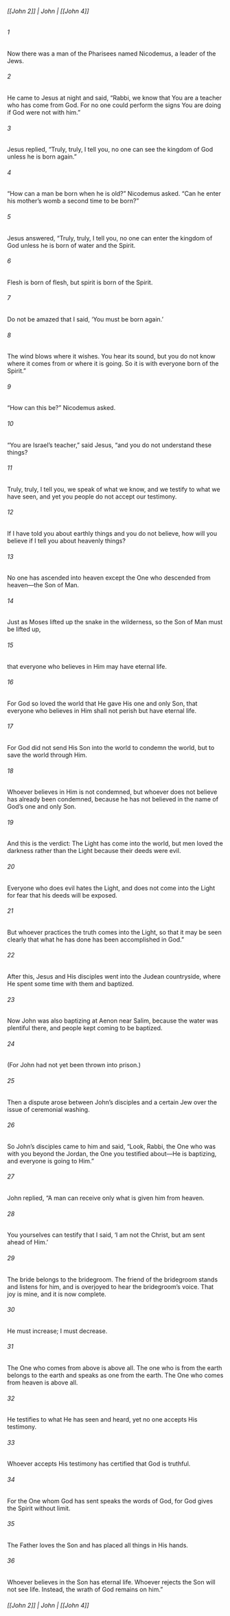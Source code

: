 ###### [[John 2]] | John | [[John 4]]

###### 1
Now there was a man of the Pharisees named Nicodemus, a leader of the Jews.
###### 2
He came to Jesus at night and said, “Rabbi, we know that You are a teacher who has come from God. For no one could perform the signs You are doing if God were not with him.”
###### 3
Jesus replied, “Truly, truly, I tell you, no one can see the kingdom of God unless he is born again.”
###### 4
“How can a man be born when he is old?” Nicodemus asked. “Can he enter his mother’s womb a second time to be born?”
###### 5
Jesus answered, “Truly, truly, I tell you, no one can enter the kingdom of God unless he is born of water and the Spirit.
###### 6
Flesh is born of flesh, but spirit is born of the Spirit.
###### 7
Do not be amazed that I said, ‘You must be born again.’
###### 8
The wind blows where it wishes. You hear its sound, but you do not know where it comes from or where it is going. So it is with everyone born of the Spirit.”
###### 9
“How can this be?” Nicodemus asked.
###### 10
“You are Israel’s teacher,” said Jesus, “and you do not understand these things?
###### 11
Truly, truly, I tell you, we speak of what we know, and we testify to what we have seen, and yet you people do not accept our testimony.
###### 12
If I have told you about earthly things and you do not believe, how will you believe if I tell you about heavenly things?
###### 13
No one has ascended into heaven except the One who descended from heaven—the Son of Man.
###### 14
Just as Moses lifted up the snake in the wilderness, so the Son of Man must be lifted up,
###### 15
that everyone who believes in Him may have eternal life.
###### 16
For God so loved the world that He gave His one and only Son, that everyone who believes in Him shall not perish but have eternal life.
###### 17
For God did not send His Son into the world to condemn the world, but to save the world through Him.
###### 18
Whoever believes in Him is not condemned, but whoever does not believe has already been condemned, because he has not believed in the name of God’s one and only Son.
###### 19
And this is the verdict: The Light has come into the world, but men loved the darkness rather than the Light because their deeds were evil.
###### 20
Everyone who does evil hates the Light, and does not come into the Light for fear that his deeds will be exposed.
###### 21
But whoever practices the truth comes into the Light, so that it may be seen clearly that what he has done has been accomplished in God.”
###### 22
After this, Jesus and His disciples went into the Judean countryside, where He spent some time with them and baptized.
###### 23
Now John was also baptizing at Aenon near Salim, because the water was plentiful there, and people kept coming to be baptized.
###### 24
(For John had not yet been thrown into prison.)
###### 25
Then a dispute arose between John’s disciples and a certain Jew over the issue of ceremonial washing.
###### 26
So John’s disciples came to him and said, “Look, Rabbi, the One who was with you beyond the Jordan, the One you testified about—He is baptizing, and everyone is going to Him.”
###### 27
John replied, “A man can receive only what is given him from heaven.
###### 28
You yourselves can testify that I said, ‘I am not the Christ, but am sent ahead of Him.’
###### 29
The bride belongs to the bridegroom. The friend of the bridegroom stands and listens for him, and is overjoyed to hear the bridegroom’s voice. That joy is mine, and it is now complete.
###### 30
He must increase; I must decrease.
###### 31
The One who comes from above is above all. The one who is from the earth belongs to the earth and speaks as one from the earth. The One who comes from heaven is above all.
###### 32
He testifies to what He has seen and heard, yet no one accepts His testimony.
###### 33
Whoever accepts His testimony has certified that God is truthful.
###### 34
For the One whom God has sent speaks the words of God, for God gives the Spirit without limit.
###### 35
The Father loves the Son and has placed all things in His hands.
###### 36
Whoever believes in the Son has eternal life. Whoever rejects the Son will not see life. Instead, the wrath of God remains on him.”

###### [[John 2]] | John | [[John 4]]
